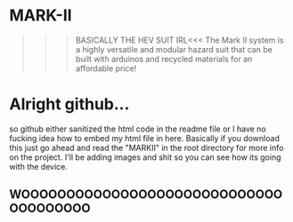 # MARK-II
>>>BASICALLY THE HEV SUIT IRL&lt;&lt;&lt; The Mark II system is a highly versatile and modular hazard suit that can be built with arduinos and recycled materials for an affordable price!
<h1> Alright github... </h1>
<p> so github either sanitized the html code in the readme file or I have no fucking idea how to embed my html file in here. Basically if you download this just go ahead and read the "MARKII" in the root directory for more info on the project. I'll be adding images and shit so you can see how its going with the device.</p>
<h2> WOOOOOOOOOOOOOOOOOOOOOOOOOOOOOOOOOOOOOO</h2>
